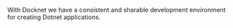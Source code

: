 With Docknet we have a consistent and sharable development environment for creating Dotnet applications.